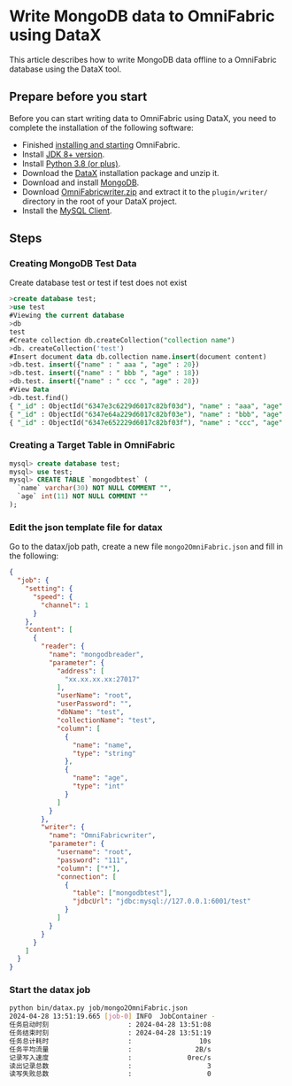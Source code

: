# Write MongoDB data to OmniFabric using DataX

This article describes how to write MongoDB data offline to a OmniFabric database using the DataX tool.

## Prepare before you start

Before you can start writing data to OmniFabric using DataX, you need to complete the installation of the following software:

- Finished [installing and starting](../../../Get-Started/install-standalone-matrixone.md) OmniFabric.
- Install [JDK 8+ version](https://www.oracle.com/sg/java/technologies/javase/javase8-archive-downloads.html).
- Install [Python 3.8 (or plus)](https://www.python.org/downloads/).
- Download the [DataX](https://datax-opensource.oss-cn-hangzhou.aliyuncs.com/202210/datax.tar.gz) installation package and unzip it.
- Download and install [MongoDB](https://www.mongodb.com/).
- Download [OmniFabricwriter.zip](https://community-shared-data-1308875761.cos.ap-beijing.myqcloud.com/artwork/docs/develop/Computing-Engine/datax-write/OmniFabricwriter.zip) and extract it to the `plugin/writer/` directory in the root of your DataX project.
- Install the <a href="https://dev.mysql.com/downloads/mysql" target="_blank">MySQL Client</a>.

## Steps

### Creating MongoDB Test Data

Create database test or test if test does not exist

```sql
>create database test;
>use test
#Viewing the current database
>db
test
#Create collection db.createCollection("collection name")
>db. createCollection('test')
#Insert document data db.collection name.insert(document content)
>db.test. insert({"name" : " aaa ", "age" : 20})
>db.test. insert({"name" : " bbb ", "age" : 18})
>db.test. insert({"name" : " ccc ", "age" : 28})
#View Data
>db.test.find()
{ "_id" : ObjectId("6347e3c6229d6017c82bf03d"), "name" : "aaa", "age" : 20 }
{ "_id" : ObjectId("6347e64a229d6017c82bf03e"), "name" : "bbb", "age" : 18 }
{ "_id" : ObjectId("6347e652229d6017c82bf03f"), "name" : "ccc", "age" : 28 }
```

### Creating a Target Table in OmniFabric

```sql
mysql> create database test;
mysql> use test;
mysql> CREATE TABLE `mongodbtest` (
  `name` varchar(30) NOT NULL COMMENT "",
  `age` int(11) NOT NULL COMMENT ""
);
```

### Edit the json template file for datax

Go to the datax/job path, create a new file `mongo2OmniFabric.json` and fill in the following:

```json
{
  "job": {
    "setting": {
      "speed": {
        "channel": 1
      }
    },
    "content": [
      {
        "reader": {
          "name": "mongodbreader",
          "parameter": {
            "address": [
              "xx.xx.xx.xx:27017"
            ],
            "userName": "root",
            "userPassword": "",
            "dbName": "test",
            "collectionName": "test",
            "column": [
              {
                "name": "name",
                "type": "string"
              },
              {
                "name": "age",
                "type": "int"
              }
            ]
          }
        },
        "writer": {
          "name": "OmniFabricwriter",
          "parameter": {
            "username": "root",
            "password": "111",
            "column": ["*"],
            "connection": [
              {
                "table": ["mongodbtest"],
                "jdbcUrl": "jdbc:mysql://127.0.0.1:6001/test"
              }
            ]
          }
        }
      }
    ]
  }
}
```

### Start the datax job

```bash
python bin/datax.py job/mongo2OmniFabric.json
2024-04-28 13:51:19.665 [job-0] INFO  JobContainer -
任务启动时刻                    : 2024-04-28 13:51:08
任务结束时刻                    : 2024-04-28 13:51:19
任务总计耗时                    :                 10s
任务平均流量                    :                2B/s
记录写入速度                    :              0rec/s
读出记录总数                    :                   3
读写失败总数                    :                   0
```